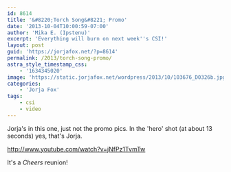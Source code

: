 ```yaml
---
id: 8614
title: '&#8220;Torch Song&#8221; Promo'
date: '2013-10-04T10:00:59-07:00'
author: 'Mika E. (Ipstenu)'
excerpt: 'Everything will burn on next week''s CSI!'
layout: post
guid: 'https://jorjafox.net/?p=8614'
permalink: /2013/torch-song-promo/
astra_style_timestamp_css:
    - '1634345020'
image: 'https://static.jorjafox.net/wordpress/2013/10/103676_D0326b.jpg'
categories:
    - 'Jorja Fox'
tags:
    - csi
    - video
---
```


Jorja's in this one, just not the promo pics. In the 'hero' shot (at about 13 seconds) yes, that's Jorja.

http://www.youtube.com/watch?v=jNfPz1TvmTw

It's a <em>Cheers</em> reunion!